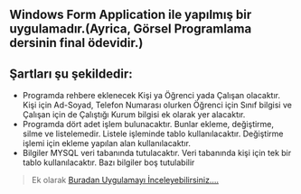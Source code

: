 ## Windows Form Application ile yapılmış bir uygulamadır.(Ayrica, Görsel Programlama dersinin final ödevidir.)

## Şartları şu şekildedir:
- Programda rehbere eklenecek Kişi ya Öğrenci yada Çalışan olacaktır. Kişi için Ad-Soyad, Telefon
Numarası olurken Öğrenci için Sınıf bilgisi ve Çalışan için de Çalıştığı Kurum bilgisi ek olarak yer
alacaktır.
- Programda dört adet işlem bulunacaktır. Bunlar ekleme, değiştirme, silme ve listelemedir. Listele
işleminde tablo kullanılacaktır. Değiştirme işlemi için ekleme yapılan alan kullanılacaktır.
- Bilgiler MYSQL veri tabanında tutulacaktır. Veri tabanında kişi için tek bir tablo kullanılacaktır. Bazı
bilgiler boş tutulabilir

> Ek olarak [Buradan Uygulamayı İnceleyebilirsiniz....](https://youtu.be/RUUiZclr_Pg)
